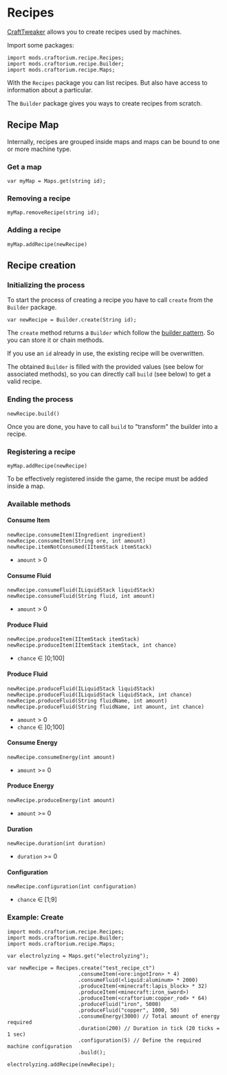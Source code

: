 # Recipes

[CraftTweaker](https://www.curseforge.com/minecraft/mc-mods/crafttweaker) allows you to create recipes used by machines.

Import some packages:

```ZenScript
import mods.craftorium.recipe.Recipes;
import mods.craftorium.recipe.Builder;
import mods.craftorium.recipe.Maps;
```

With the `Recipes` package you can list recipes. But also have access to information about a particular.

The `Builder` package gives you ways to create recipes from scratch.

## Recipe Map

Internally, recipes are grouped inside maps and maps can be bound to one or more machine type.

### Get a map

```ZenScript
var myMap = Maps.get(string id);
```

### Removing a recipe

```ZenScript
myMap.removeRecipe(string id);
```

### Adding a recipe

```ZenScript
myMap.addRecipe(newRecipe)
```

## Recipe creation

### Initializing the process

To start the process of creating a recipe you have to call `create` from the `Builder` package.

```ZenScript
var newRecipe = Builder.create(String id);
```

The `create` method returns a `Builder` which follow the [builder pattern](https://en.wikipedia.org/wiki/Builder_pattern). So you can store it or chain methods.

If you use an `id` already in use, the existing recipe will be overwritten.

The obtained `Builder` is filled with the provided values (see below for associated methods), so you can directly call `build` (see below) to get a valid recipe.

### Ending the process

```ZenScript
newRecipe.build()
```

Once you are done, you have to call `build` to "transform" the builder into a recipe.

### Registering a recipe

```ZenScript
myMap.addRecipe(newRecipe)
```

To be effectively registered inside the game, the recipe must be added inside a map.

### Available methods

#### Consume Item

```ZenScript
newRecipe.consumeItem(IIngredient ingredient)
newRecipe.consumeItem(String ore, int amount)
newRecipe.itemNotConsumed(IItemStack itemStack)
```

- `amount` > 0

#### Consume Fluid

```ZenScript
newRecipe.consumeFluid(ILiquidStack liquidStack)
newRecipe.consumeFluid(String fluid, int amount)
```

- `amount` > 0

#### Produce Fluid

```ZenScript
newRecipe.produceItem(IItemStack itemStack)
newRecipe.produceItem(IItemStack itemStack, int chance)
```

- `chance` ∈ ]0;100]

#### Produce Fluid

```ZenScript
newRecipe.produceFluid(ILiquidStack liquidStack)
newRecipe.produceFluid(ILiquidStack liquidStack, int chance)
newRecipe.produceFluid(String fluidName, int amount)
newRecipe.produceFluid(String fluidName, int amount, int chance)
```

- `amount` > 0
- `chance` ∈ ]0;100]

#### Consume Energy

```ZenScript
newRecipe.consumeEnergy(int amount)
```

- `amount` >= 0

#### Produce Energy

```ZenScript
newRecipe.produceEnergy(int amount)
```

- `amount` >= 0

#### Duration

```ZenScript
newRecipe.duration(int duration)
```

- `duration` >= 0

#### Configuration

```ZenScript
newRecipe.configuration(int configuration)
```

- `chance` ∈ [1;9]

### Example: Create

```ZenScript
import mods.craftorium.recipe.Recipes;
import mods.craftorium.recipe.Builder;
import mods.craftorium.recipe.Maps;

var electrolyzing = Maps.get("electrolyzing");

var newRecipe = Recipes.create("test_recipe_ct")
                       .consumeItem(<ore:ingotIron> * 4)
                       .consumeFluid(<liquid:aluminum> * 2000)
                       .produceItem(<minecraft:lapis_block> * 32)
                       .produceItem(<minecraft:iron_sword>)
                       .produceItem(<craftorium:copper_rod> * 64)
					   .produceFluid("iron", 5000)
					   .produceFluid("copper", 1000, 50)
                       .consumeEnergy(3000) // Total amount of energy required
                       .duration(200) // Duration in tick (20 ticks = 1 sec)
                       .configuration(5) // Define the required machine configuration
                       .build();

electrolyzing.addRecipe(newRecipe);
```